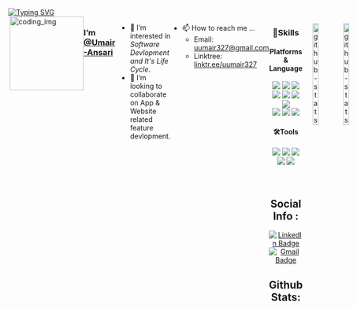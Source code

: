 <div>
<!--![header](https://capsule-render.vercel.app/api?type=waving&height=300&color=gradient&text=Umair%20Ansari&textBg=false)-->
<a href="https://git.io/typing-svg"><img src="https://readme-typing-svg.demolab.com?font=Fira+Code&size=24&duration=4000&pause=1000&color=42A5F5&background=FFD22800&center=true&vCenter=true&random=false&width=465&lines=Hello%2C+I'm+Umair+Ansari;Welcome+to+My+Profile!;I+am+an+aspiring+full-stack+dev" alt="Typing SVG" /></a>
<br />
<!-- ---
<p align="left"> <img src="https://komarev.com/ghpvc/?username=uumair327&label=Profile%20views&color=0e75b6&style=flat" alt="theajayrawat" /> </p> -->

<div style="display:flex">
  <img align="right" alt="coding_img" width="150" src="https://media.giphy.com/media/du3J3cXyzhj75IOgvA/giphy.gif">

### I’m [@Umair-Ansari](https://github.com/uumair327)

- 👀 I’m interested in _Software Devlopment and It's Life Cycle_.
- 💞️ I’m looking to collaborate on App & Website related feature devlopment.
<!-- - 🌱 I’m currently the Winner of `MLH` `Status Code 0`. -->
- 📫 How to reach me ...
  - Email: [uumair327@gmail.com](mailto:uumair327@gmail.com)
  - Linktree: [linktr.ee/uumair327](https://linktr.ee/uumair327)
  
    
<div align="center"> 

  ### 💪Skills
  #### Platforms & Language
  <div>
   <img src="https://img.shields.io/badge/Python-3776AB?style=flat-square&logo=Python&logoColor=white"/>
   <img src="https://img.shields.io/badge/Javascript-F7DF1E?style=flat-square&logo=JavaScript&logoColor=white"/>
   <img src="https://img.shields.io/badge/Node.js-339933?style=flat-square&logo=Node.js&logoColor=white"/>
   <img src="https://img.shields.io/badge/Java-007396?style=flat-square&logo=Java&logoColor=white"/>
   <img src="https://img.shields.io/badge/C%23-239120?style=flat-square&logo=CSharp&logoColor=white"/>
    <img src="https://img.shields.io/badge/C++-239120?style=flat-square&logo=Cplusplus&logoColor=white"/>
   <img src="https://img.shields.io/badge/Android-3DDC84?style=flat-square&logo=Android&logoColor=white"/>
  </div>
  <div>
   <img src="https://img.shields.io/badge/React-61DAFB?style=flat-square&logo=React&logoColor=white"/>
   <img src="https://img.shields.io/badge/Flutter-blue?style=flat-square&logo=flutter&logoColor=54c5f8&color=ffffff"/>
   <img src="https://img.shields.io/badge/compose-blue?style=flat-square&logo=jetpackcompose&logoColor=54c5f8&color=ffffff"/>
  </div>
  
  #### 🛠Tools
  <img src="https://img.shields.io/badge/Git-F05032?style=flat-square&logo=Git&logoColor=white"/>
  <img src="https://img.shields.io/badge/Firebase-FFCA28?style=flat-square&logo=Firebase&logoColor=white"/>
  <img src="https://img.shields.io/badge/Android Studio-3DDC84?style=flat-square&logo=AndroidStudio&logoColor=white"/>
  <img src="https://img.shields.io/badge/Webstrom-black?style=flat-square&logo=WebStorm&logoColor=white"/>
  <img src="https://img.shields.io/badge/Visual Studio Code-007ACC?style=flat-square&logo=Visual Studio Code&logoColor=white"/>
  
  
  <br>
  <br>
  <br>

<h2>Social Info :</h2>

<div id="badges">
    <a href="https://www.linkedin.com/in/uumair327/">
    <img src="https://img.shields.io/badge/LinkedIn-blue?style=for-the-badge&logo=linkedin&logoColor=white" alt="LinkedIn Badge"/>
    </a>
    <a href="mailto:pabitrakumarbebartta@gmail.com">
    <img src="https://img.shields.io/badge/Gmail-D14836?style=for-the-badge&logo=gmail&logoColor=white" alt="Gmail Badge"/>
    </a>
</div>

<!--![Umair's github stats](https://github-readme-stats.vercel.app/api?username=uumair327&show_icons=true&theme=tokyonight&count_private=true&bg_color=white&text_color=black)-->
## Github Stats:
</div>
<p align="center">
<span style="
    display: flex;
    gap: 10px; 
    align-items: center; 
    justify-content: center;">  
    <picture>
    <source 
      srcset="http://github-readme-streak-stats.herokuapp.com?user=uumair327&theme=radical"
      media="(prefers-color-scheme: dark)"
    />
    <source
      srcset="http://github-readme-streak-stats.herokuapp.com?user=uumair327&theme=radical"
      media="(prefers-color-scheme: light), (prefers-color-scheme: no-preference)"
    />
    <img src="http://github-readme-streak-stats.herokuapp.com?user=uumair327&theme=radical" width="48%" alt="github-stats"/>
  </picture>
    <picture>
    <source 
      srcset="https://github-readme-stats.vercel.app/api?username=uumair327&show_icons=true&theme=radical"
      media="(prefers-color-scheme: dark)"
    />
    <source
      srcset="https://github-readme-stats.vercel.app/api?username=uumair327&show_icons=true&theme=radical"
      media="(prefers-color-scheme: light), (prefers-color-scheme: no-preference)"
    />
    <img src="https://github-readme-stats.vercel.app/api?username=uumair327&show_icons=true&theme=radical" width="48%" alt="github-stats"/>
  </picture>
  </span>
</p>

<p align="center">
  <picture>
    <source 
      srcset="https://github-readme-stats.vercel.app/api/top-langs/?username=uumair327&layout=compact&theme=radical"
      media="(prefers-color-scheme: dark)"
    />
    <source
      srcset="https://github-readme-stats.vercel.app/api/top-langs/?username=uumair327&layout=compact&theme=radical"
      media="(prefers-color-scheme: light), (prefers-color-scheme: no-preference)"
    />
    <img src="https://github-readme-stats.vercel.app/api/top-langs/?username=uumair327&layout=compact&theme=radical" width="50%" alt="github-graph" />
  </picture>
</p>

<p align="center">
  <picture>
    <source 
      srcset="https://github-readme-activity-graph.vercel.app/graph?username=uumair327&bg_color=ffffff00&color=fdf6e3&area_color=758bA3&line=2aa198&point=6c71c4&area=true&radius=16"
      media="(prefers-color-scheme: dark)"
    />
    <source
      srcset="https://github-readme-activity-graph.vercel.app/graph?username=uumair327&bg_color=eee8d5&color=586e75&area_color=657b83&line=2aa198&point=6c71c4&area=true&hide_border=true"
      media="(prefers-color-scheme: light), (prefers-color-scheme: no-preference)"
    />
    <img src="https://github-readme-activity-graph.vercel.app/graph?username=uumair327&bg_color=eee8d5&color=586e75&area_color=657b83&line=2aa198&point=6c71c4&area=true&hide_border=true" width="95%" alt="github-graph" />
    
  </picture>
</p>

<div align="center"> 
  Visitors count:<br>
  <img src="https://profile-counter.glitch.me/uumair327/count.svg" />
</div>

<p align="center">
  <img src="https://github-profile-trophy.vercel.app/?username=uumair327&theme=onedark&&bg_color=eee8d5&&row=2&column=7&&center" width="99%" alt="github-trophy" />
</p>

<h3 align="left">Support:</h3>
<p><a href="https://www.buymeacoffee.com/uumair327"> <img align="left" src="https://cdn.buymeacoffee.com/buttons/v2/default-yellow.png" height="50" width="210" alt="Umair" /></a></p><br><br>
<br><br>
</div>
<!--
**uumair327/uumair327** is a ✨ _special_ ✨ repository because its `README.md` (this file) appears on your GitHub profile.

Here are some ideas to get you started:

- 🔭 I’m currently working on ...
- 🌱 I’m currently learning ...
- 👯 I’m looking to collaborate on ...
- 🤔 I’m looking for help with ...
- 💬 Ask me about ...
- 📫 How to reach me: ...
- 😄 Pronouns: ...
- ⚡ Fun fact: ...
  -->
    
<!--Desiring **full stack developer** 🖥️💖

Using **JavaScript** with a variety of Libraries and collaboration experiences💪-->
